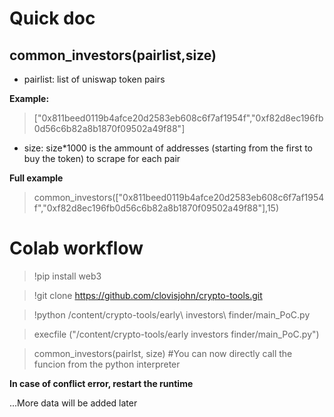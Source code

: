 # Quick doc

## common_investors(pairlist,size)
* pairlist: list of uniswap token pairs

**Example:** 
> ["0x811beed0119b4afce20d2583eb608c6f7af1954f","0xf82d8ec196fb0d56c6b82a8b1870f09502a49f88"]
* size: size*1000 is the ammount of addresses (starting from the first to buy the token) to scrape for each pair

**Full example**
> common_investors(["0x811beed0119b4afce20d2583eb608c6f7af1954f","0xf82d8ec196fb0d56c6b82a8b1870f09502a49f88"],15)


# Colab workflow

> !pip install web3

> !git clone https://github.com/clovisjohn/crypto-tools.git

> !python /content/crypto-tools/early\ investors\ finder/main_PoC.py

> execfile ("/content/crypto-tools/early investors finder/main_PoC.py")

> common_investors(pairlst, size)    #You can now directly call the funcion from the python interpreter

**In case of conflict error, restart the runtime**

...More data will be added later

